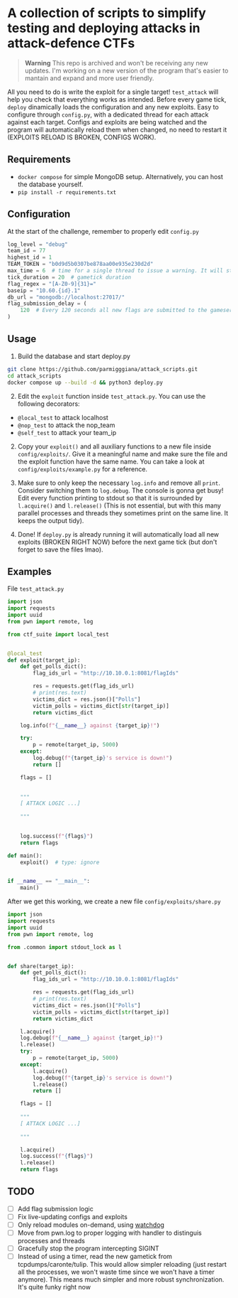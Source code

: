 # A collection of scripts to simplify testing and deploying attacks in attack-defence CTFs

> **Warning**
This repo is archived and won't be receiving any new updates. I'm working on a new version of the program that's easier to mantain and expand and more user friendly.

All you need to do is write the exploit for a single target! `test_attack` will 
help you check that everything works as intended. Before every game tick, `deploy` dinamically loads the configuration and any new exploits. Easy to configure through `config.py`, with a dedicated thread for each attack against each target.
Configs and exploits are being watched and the program will automatically reload them when changed, no need to restart it (EXPLOITS RELOAD IS BROKEN, CONFIGS WORK).
## Requirements
- `docker compose` for simple MongoDB setup. Alternatively, you can host the database yourself.
- `pip install -r requirements.txt`

## Configuration
At the start of the challenge, remember to properly edit `config.py` 
```python
log_level = "debug" 
team_id = 77
highest_id = 1
TEAM_TOKEN = "b0d9d5b0307be878aa00e935e230d2d"
max_time = 6  # time for a single thread to issue a warning. It will still wait for it to complete
tick_duration = 20  # gametick duration
flag_regex = "[A-Z0-9]{31}="
baseip = "10.60.{id}.1"
db_url = "mongodb://localhost:27017/"
flag_submission_delay = (
    120  # Every 120 seconds all new flags are submitted to the gameserver
)

```

## Usage
1. Build the database and start deploy.py
```sh
git clone https://github.com/parmigggiana/attack_scripts.git
cd attack_scripts
docker compose up --build -d && python3 deploy.py 
```

2. Edit the `exploit` function inside `test_attack.py`.
You can use the following decorators:
- `@local_test` to attack localhost
- `@nop_test` to attack the nop_team
- `@self_test` to attack your team_ip

2. Copy your `exploit()` and all auxiliary functions to a new file inside `config/exploits/`.
Give it a meaningful name and make sure the file and the exploit function 
have the same name. You can take a look at `config/exploits/example.py` for a reference.

3. Make sure to only keep
the necessary `log.info` and remove all `print`. Consider
switching them to `log.debug`. The console is gonna get busy! 
Edit every function printing to stdout so that it is surrounded by `l.acquire()` and `l.release()` (This is not essential, but with this many parallel processes and threads they sometimes print on the same line. It keeps the output tidy). 

4. Done! If `deploy.py` is already running it will automatically load all new exploits (BROKEN RIGHT NOW) before the next game tick (but don't forget to save the files lmao).

## Examples
File `test_attack.py` 
```python
import json
import requests
import uuid
from pwn import remote, log

from ctf_suite import local_test


@local_test
def exploit(target_ip):
    def get_polls_dict():
        flag_ids_url = "http://10.10.0.1:8081/flagIds"

        res = requests.get(flag_ids_url)
        # print(res.text)
        victims_dict = res.json()["Polls"]
        victim_polls = victims_dict[str(target_ip)]
        return victims_dict

    log.info(f"{__name__} against {target_ip}!")

    try:
        p = remote(target_ip, 5000)
    except:
        log.debug(f"{target_ip}'s service is down!")
        return []

    flags = []

    
    """
    [ ATTACK LOGIC ...]
    
    """
    

    log.success(f"{flags}")
    return flags

def main():
    exploit()  # type: ignore


if __name__ == "__main__":
    main()
```
After we get this working, we create a new file `config/exploits/share.py`
```python
import json
import requests
import uuid
from pwn import remote, log

from .common import stdout_lock as l


def share(target_ip):
    def get_polls_dict():
        flag_ids_url = "http://10.10.0.1:8081/flagIds"

        res = requests.get(flag_ids_url)
        # print(res.text)
        victims_dict = res.json()["Polls"]
        victim_polls = victims_dict[str(target_ip)]
        return victims_dict

    l.acquire()
    log.debug(f"{__name__} against {target_ip}!")
    l.release()
    try:
        p = remote(target_ip, 5000)
    except:
        l.acquire()
        log.debug(f"{target_ip}'s service is down!")
        l.release()
        return []

    flags = []
    
    """
    [ ATTACK LOGIC ...]
    
    """

    l.acquire()
    log.success(f"{flags}")
    l.release()
    return flags
```

## TODO
- [ ] Add flag submission logic
- [ ] Fix live-updating configs and exploits
- [ ] Only reload modules on-demand, using [watchdog](https://pythonhosted.org/watchdog/quickstart.html#quickstart)
- [ ] Move from pwn.log to proper logging with handler to distinguis processes and threads
- [ ] Gracefully stop the program intercepting SIGINT
- [ ] Instead of using a timer, read the new gametick from tcpdumps/caronte/tulip. This would allow simpler reloading (just restart all the processes, we won't waste time since we won't have a timer anymore). This means much simpler and more robust synchronization. It's quite funky right now
